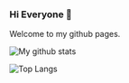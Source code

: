 ### Hi Everyone 👋

Welcome to my github pages.

<!--
**mortalYoung/mortalYoung** is a ✨ _special_ ✨ repository because its `README.md` (this file) appears on your GitHub profile.

Here are some ideas to get you started:

- 🔭 I’m currently working on ...
- 🌱 I’m currently learning ...
- 👯 I’m looking to collaborate on ...
- 🤔 I’m looking for help with ...
- 💬 Ask me about ...
- 📫 How to reach me: ...
- 😄 Pronouns: ...
- ⚡ Fun fact: ...
-->



![My github stats](https://github-readme-stats.vercel.app/api?username=mortalYoung&show_icons=true&theme=dark&count_private=true)

![Top Langs](https://github-readme-stats.vercel.app/api/top-langs/?username=mortalYoung&layout=compact)

